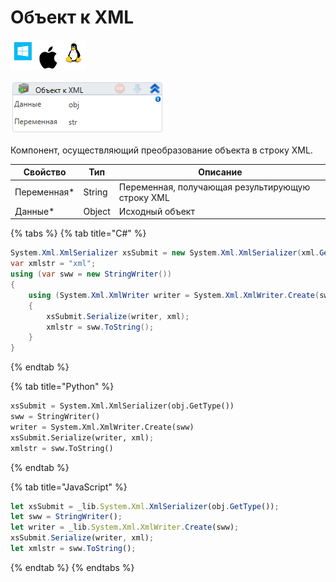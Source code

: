 # Объект к XML

![](<../../../../.gitbook/assets/image (100) (1) (1) (1) (1) (1) (1) (10) (134).png>)

![](<../../../../.gitbook/assets/image (390).png>)

Компонент, осуществляющий преобразование объекта в строку XML.

| Свойство     | Тип    | Описание                                         |
| ------------ | ------ | ------------------------------------------------ |
| Переменная\* | String | Переменная, получающая результирующую строку XML |
| Данные\*     | Object | Исходный объект                                  |

{% tabs %}
{% tab title="C#" %}
```csharp
System.Xml.XmlSerializer xsSubmit = new System.Xml.XmlSerializer(xml.GetType());
var xmlstr = "xml";
using (var sww = new StringWriter())
{
    using (System.Xml.XmlWriter writer = System.Xml.XmlWriter.Create(sww))
    {
        xsSubmit.Serialize(writer, xml);
        xmlstr = sww.ToString(); 
    }
}
```
{% endtab %}

{% tab title="Python" %}
```python
xsSubmit = System.Xml.XmlSerializer(obj.GetType())
sww = StringWriter()
writer = System.Xml.XmlWriter.Create(sww)
xsSubmit.Serialize(writer, xml);
xmlstr = sww.ToString()
```
{% endtab %}

{% tab title="JavaScript" %}
```javascript
let xsSubmit = _lib.System.Xml.XmlSerializer(obj.GetType());
let sww = StringWriter();
let writer = _lib.System.Xml.XmlWriter.Create(sww);
xsSubmit.Serialize(writer, xml);
let xmlstr = sww.ToString();
```
{% endtab %}
{% endtabs %}
